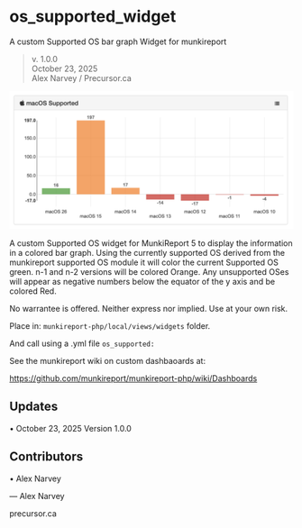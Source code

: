 # os_supported_widget
A custom Supported OS bar graph Widget for munkireport

> v. 1.0.0  
> October 23, 2025  
> Alex Narvey / Precursor.ca

![Supported OS in colored bar graph](os_supported_widget_1.0.0.png)

A custom Supported OS widget for MunkiReport 5 to display the information in a colored bar graph.
Using the currently supported OS derived from the munkireport supported OS module it will color the current Supported OS green.
n-1 and n-2 versions will be colored Orange. Any unsupported OSes will appear as negative numbers below the equator of the y axis and be colored Red.

No warrantee is offered. Neither express nor implied. Use at your own risk.

Place in:
```munkireport-php/local/views/widgets``` folder.

And call using a .yml file ```os_supported:```

See the munkireport wiki on custom dashbaoards at: 

https://github.com/munkireport/munkireport-php/wiki/Dashboards

## Updates
• October 23, 2025 Version 1.0.0

## Contributors
• Alex Narvey

— Alex Narvey 

precursor.ca
